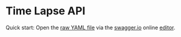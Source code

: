 # Time Lapse API

Quick start: Open the [raw YAML file](https://raw.githubusercontent.com/time-lapse-api/docs/master/swagger/time-lapse-api.yaml) via the [swagger.io](http://swagger.io/) online [editor](http://editor.swagger.io/#/).
